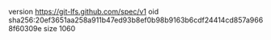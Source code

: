 version https://git-lfs.github.com/spec/v1
oid sha256:20ef3651aa258a911b47ed93b8ef0b98b9163b6cdf24414cd857a9668f60309e
size 1060
